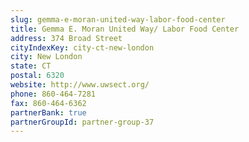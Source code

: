 ```yaml
---
slug: gemma-e-moran-united-way-labor-food-center
title: Gemma E. Moran United Way/ Labor Food Center
address: 374 Broad Street
cityIndexKey: city-ct-new-london
city: New London
state: CT
postal: 6320
website: http://www.uwsect.org/
phone: 860-464-7281
fax: 860-464-6362
partnerBank: true
partnerGroupId: partner-group-37
---
```

